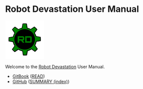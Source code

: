 # Robot Devastation User Manual

[![Robot Devastation Logo](../assets/robotDevastation-125px.png)](http://asrob-uc3m.github.io/workgroups/2017-05-28-robot-devastation.html)

Welcome to the [Robot Devastation](http://asrob-uc3m.github.io/workgroups/2017-05-28-robot-devastation.html) User Manual.

- [GitBook](https://legacy.gitbook.com/book/asrob-uc3m/robotdevastation-user-manual) ([READ](https://asrob-uc3m.gitbooks.io/robotdevastation-user-manual/content/en/))
- [GitHub](https://github.com/asrob-uc3m/robotdevastation-user-manual) ([SUMMARY (index)](https://github.com/asrob-uc3m/robotdevastation-user-manual/blob/master/en/SUMMARY.md))
